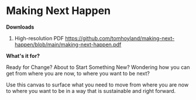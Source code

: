 # Making Next Happen

**Downloads**
1. High-resolution PDF https://github.com/tomhoyland/making-next-happen/blob/main/making-next-happen.pdf


**What's it for?**

Ready for Change? About to Start Something New? Wondering how you can get from where you are now, to where you want to be next?

Use this canvas to surface what you need to move from where you are now to where you want to be in a way that is sustainable and right forward. 
